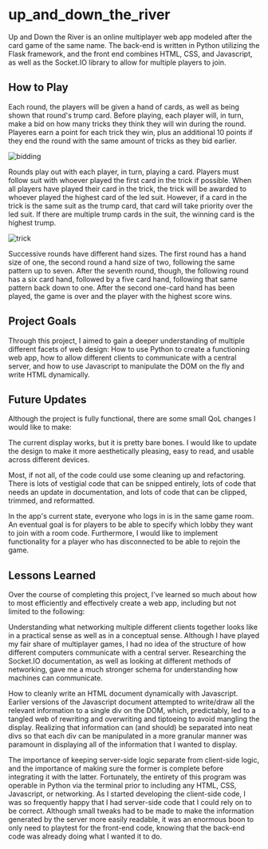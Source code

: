 
# up_and_down_the_river

Up and Down the River is an online multiplayer web app modeled after the card game of the same name. The back-end is written in Python utilizing the Flask framework, and the front end combines HTML, CSS, and Javascript, as well as the Socket.IO library to allow for multiple players to join.

## How to Play

Each round, the players will be given a hand of cards, as well as being shown that round's trump card. Before playing, each player will, in turn, make a bid on how many tricks they think they will win during the round. Playeres earn a point for each trick they win, plus an additional 10 points if they end the round with the same amount of tricks as they bid earlier.

![bidding](https://user-images.githubusercontent.com/68870846/109394305-521e4180-78f4-11eb-82d2-f5f7438697c6.png)

Rounds play out with each player, in turn, playing a card. Players must follow suit with whoever played the first card in the trick if possible. When all players have played their card in the trick, the trick will be awarded to whoever played the highest card of the led suit. However, if a card in the trick is the same suit as the trump card, that card will take priority over the led suit. If there are multiple trump cards in the suit, the winning card is the highest trump.

![trick](https://user-images.githubusercontent.com/68870846/109394321-6cf0b600-78f4-11eb-8da0-0dd4637cee0c.png)

Successive rounds have different hand sizes. The first round has a hand size of one, the second round a hand size of two, following the same pattern up to seven. After the seventh round, though, the following round has a six card hand, followed by a five card hand, following that same pattern back down to one. After the second one-card hand has been played, the game is over and the player with the highest score wins.

## Project Goals

Through this project, I aimed to gain a deeper understanding of multiple different facets of web design: How to use Python to create a functioning web app, how to allow different clients to communicate with a central server, and how to use Javascript to manipulate the DOM on the fly and write HTML dynamically. 

## Future Updates

Although the project is fully functional, there are some small QoL changes I would like to make:

The current display works, but it is pretty bare bones. I would like to update the design to make it more aesthetically pleasing, easy to read, and usable across different devices.

Most, if not all, of the code could use some cleaning up and refactoring. There is lots of vestigial code that can be snipped entirely, lots of code that needs an update in documentation, and lots of code that can be clipped, trimmed, and reformatted.

In the app's current state, everyone who logs in is in the same game room. An eventual goal is for players to be able to specify which lobby they want to join with a room code. Furthermore, I would like to implement functionality for a player who has disconnected to be able to rejoin the game.

## Lessons Learned

Over the course of completing this project, I've learned so much about how to most efficiently and effectively create a web app, including but not limited to the following:

Understanding what networking multiple different clients together looks like in a practical sense as well as in a conceptual sense. Although I have played my fair share of multiplayer games, I had no idea of the structure of how different computers communicate with a central server. Researching the Socket.IO documentation, as well as looking at different methods of networking, gave me a much stronger schema for understanding how machines can communicate.

How to cleanly write an HTML document dynamically with Javascript. Earlier versions of the Javascript document attempted to write/draw all the relevant information to a single div on the DOM, which, predictably, led to a tangled web of rewriting and overwriting and tiptoeing to avoid mangling the display. Realizing that information can (and should) be separated into neat divs so that each div can be manipulated in a more granular manner was paramount in displaying all of the information that I wanted to display.

The importance of keeping server-side logic separate from client-side logic, and the importance of making sure the former is complete before integrating it with the latter. Fortunately, the entirety of this program was operable in Python via the terminal prior to including any HTML, CSS, Javascript, or networking. As I started developing the client-side code, I was so frequently happy that I had server-side code that I could rely on to be correct. Although small tweaks had to be made to make the information generated by the server more easily readable, it was an enormous boon to only need to playtest for the front-end code, knowing that the back-end code was already doing what I wanted it to do.

